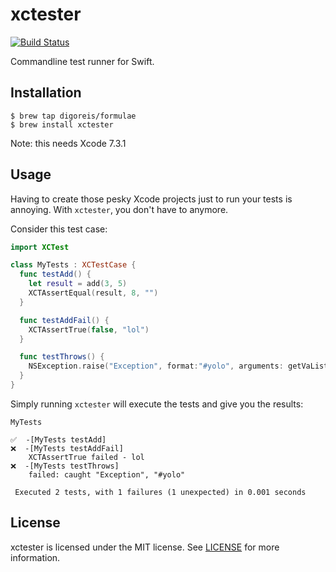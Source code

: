 # xctester

[![Build Status](http://img.shields.io/travis/neonichu/xctester.svg?style=flat)](https://travis-ci.org/neonichu/xctester)

Commandline test runner for Swift.

## Installation

```
$ brew tap digoreis/formulae
$ brew install xctester
```

Note: this needs Xcode 7.3.1

## Usage

Having to create those pesky Xcode projects just to run your tests is
annoying. With `xctester`, you don't have to anymore.

Consider this test case:

```swift
import XCTest

class MyTests : XCTestCase {
  func testAdd() {
    let result = add(3, 5)
    XCTAssertEqual(result, 8, "")
  }

  func testAddFail() {
    XCTAssertTrue(false, "lol")
  }

  func testThrows() {
    NSException.raise("Exception", format:"#yolo", arguments: getVaList([]))
  }
}
```

Simply running `xctester` will execute the tests and give you the results:

```
MyTests

✅  -[MyTests testAdd]
❌  -[MyTests testAddFail]
	XCTAssertTrue failed - lol
❌  -[MyTests testThrows]
	failed: caught "Exception", "#yolo"

 Executed 2 tests, with 1 failures (1 unexpected) in 0.001 seconds
```

## License

xctester is licensed under the MIT license. See [LICENSE](LICENSE) for
more information.
